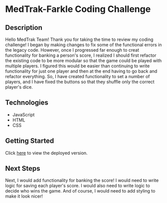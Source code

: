 # MedTrak-Farkle Coding Challenge

## Description

Hello MedTrak Team! Thank you for taking the time to review my coding challenge! I began by making changes to fix some of the functional errors in the legacy code. However, once I progressed far enough to creat functionality for banking a person's score, I realized I should first refactor the existing code to be more modular so that the game could be played with multiple players. I figured this would be easier than continuing to write functionality for just one player and then at the end having to go back and refactor everything. So, I have created functionality to set a number of players, and I have fixed the buttons so that they shuffle only the correct player's dice.

## Technologies

- JavaScript
- HTML
- CSS

## Getting Started

Click [here](https://colleenobrien3.github.io/MedTrak-Farkle/) to view the deployed version.

## Next Steps

Next, I would add functionality for banking the score! I would need to write logic for saving each player's score. I would also need to write logic to decide who wins the game. And of course, I would need to add styling to make it look nicer!
